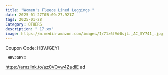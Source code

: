 ```yaml
---
title: "Women's Fleece Lined Leggings "
date: 2025-01-27T05:09:27.921Z
tags: 2025-01-28
Category: OTHERS
description: " 17.xx"
image: https://m.media-amazon.com/images/I/71z6fVd0sjL._AC_SY741_.jpg
---
```

C﻿oupon Code: HBVJGEYI

<pre class="language-javascript"><code

class="language-javascript"> HBVJGEYI </code></pre>

https://amzlink.to/az0VOvw4ZadlE  ad